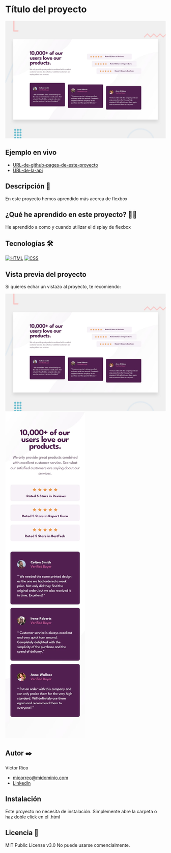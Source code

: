 # Título del proyecto

![Imagen del proyecto](https://raw.githubusercontent.com/Lesricol/social-proof-section/main/design/desktop-preview.jpg)

## Ejemplo en vivo

- [URL-de-github-pages-de-este-proyecto](URL-de-github-pages-de-este-proyecto)
- [URL-de-la-api](URL-de-la-api)

## Descripción 📑

En este proyecto hemos aprendido más acerca de flexbox

## ¿Qué he aprendido en este proyecto? 🙇🏻

He aprendido a como y cuando utilizar el display de flexbox

## Tecnologías 🛠

<!-- Iconos sacados de: https://github.com/hendrasob/badges/blob/master/README.md y https://github.com/alexandresanlim/Badges4-README.md-Profile -->

[![HTML](https://img.shields.io/badge/HTML5-E34F26?style=for-the-badge&logo=html5&logoColor=white)](https://es.wikipedia.org/wiki/HTML5)
[![CSS](https://img.shields.io/badge/CSS3-1572B6?style=for-the-badge&logo=css3&logoColor=white)](https://es.wikipedia.org/wiki/CSS)

## Vista previa del proyecto

Si quieres echar un vistazo al proyecto, te recomiendo:

![Captura del proyecto](https://raw.githubusercontent.com/Lesricol/social-proof-section/main/design/desktop-preview.jpg)
![Captura del proyecto](https://raw.githubusercontent.com/Lesricol/social-proof-section/main/design/mobile-design.jpg)

## Autor ✒️
Victor Rico

- [micorreo@midominio.com](lessricc@gmail.com)
- [LinkedIn](https://www.linkedin.com/in/victor-rico-61b31a300/)

## Instalación

Este proyecto no necesita de instalación. Simplemente abre la carpeta o haz doble click en el .html

## Licencia 📄

MIT Public License v3.0
No puede usarse comencialmente.
